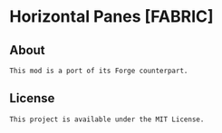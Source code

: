 # Horizontal Panes [FABRIC]

## About

    This mod is a port of its Forge counterpart.


## License

    This project is available under the MIT License.
